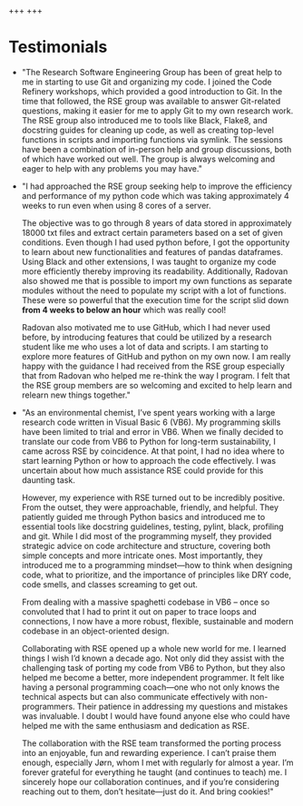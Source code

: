 +++
+++

# Testimonials

- "The Research Software Engineering Group has been of great help to me in
  starting to use Git and organizing my code. I joined the Code Refinery
  workshops, which provided a good introduction to Git. In the time that
  followed, the RSE group was available to answer Git-related questions,
  making it easier for me to apply Git to my own research work. The RSE group
  also introduced me to tools like Black, Flake8, and docstring guides for
  cleaning up code, as well as creating top-level functions in scripts and
  importing functions via symlink. The sessions have been a combination of
  in-person help and group discussions, both of which have worked out well.
  The group is always welcoming and eager to help with any problems you may
  have."

- "I had approached the RSE group seeking help to improve the efficiency and
  performance of my python code which was taking approximately 4 weeks to run
  even when using 8 cores of a server.

  The objective was to go through 8 years of data stored in approximately
  18000 txt files and extract certain parameters based on a set of given
  conditions. Even though I had used python before, I got the opportunity to
  learn about new functionalities and features of pandas dataframes.  Using
  Black and other extensions, I was taught to organize my code more
  efficiently thereby improving its readability. Additionally, Radovan also
  showed me that is possible to import my own functions as separate modules
  without the need to populate my script with a lot of functions. These were
  so powerful that the execution time for the script slid down **from 4 weeks
  to below an hour** which was really cool!

  Radovan also motivated me to use GitHub, which I had never used before, by
  introducing features that could be utilized by a research student like me
  who uses a lot of data and scripts. I am starting to explore more features
  of GitHub and python on my own now. I am really happy with the guidance I
  had received from the RSE group especially that from Radovan who helped me
  re-think the way I program. I felt that the RSE group members are so
  welcoming and excited to help learn and relearn new things together."

- "As an environmental chemist, I’ve spent years working with a large research
  code written in Visual Basic 6 (VB6). My programming skills have been limited
  to trial and error in VB6. When we finally decided to translate our code from
  VB6 to Python for long-term sustainability, I came across RSE by coincidence.
  At that point, I had no idea where to start learning Python or how to approach
  the code effectively. I was uncertain about how much assistance RSE could
  provide for this daunting task.

  However, my experience with RSE turned out to be incredibly positive. From the
  outset, they were approachable, friendly, and helpful. They patiently guided me
  through Python basics and introduced me to essential tools like docstring
  guidelines, testing, pylint, black, profiling and git. While I did most of the
  programming myself, they provided strategic advice on code architecture and
  structure, covering both simple concepts and more intricate ones. Most
  importantly, they introduced me to a programming mindset—how to think when
  designing code, what to prioritize, and the importance of principles like DRY
  code, code smells, and classes screaming to get out.

  From dealing with a massive spaghetti codebase in VB6 – once so convoluted that
  I had to print it out on paper to trace loops and connections, I now have a
  more robust, flexible, sustainable and modern codebase in an object-oriented
  design.

  Collaborating with RSE opened up a whole new world for me. I learned things I
  wish I’d known a decade ago. Not only did they assist with the challenging task
  of porting my code from VB6 to Python, but they also helped me become a better,
  more independent programmer. It felt like having a personal programming
  coach—one who not only knows the technical aspects but can also communicate
  effectively with non-programmers. Their patience in addressing my questions and
  mistakes was invaluable. I doubt I would have found anyone else who could have
  helped me with the same enthusiasm and dedication as RSE.

  The collaboration with the RSE team transformed the porting process into an
  enjoyable, fun and rewarding experience. I can’t praise them enough, especially
  Jørn, whom I met with regularly for almost a year. I’m forever grateful for
  everything he taught (and continues to teach) me. I sincerely hope our
  collaboration continues, and if you’re considering reaching out to them, don’t
  hesitate—just do it. And bring cookies!"
